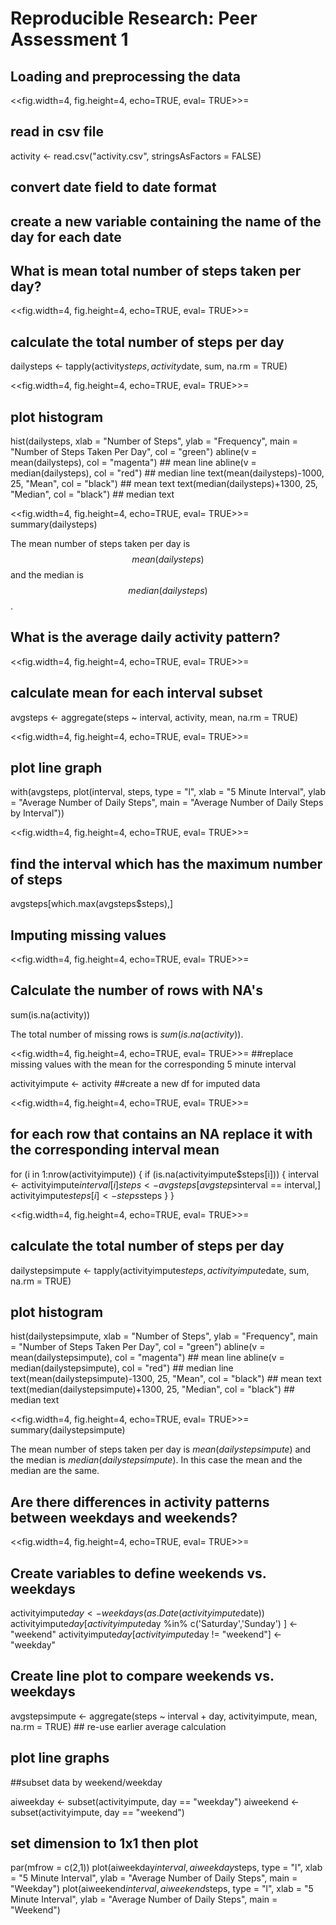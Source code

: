 # Reproducible Research: Peer Assessment 1



## Loading and preprocessing the data


<<fig.width=4, fig.height=4, echo=TRUE, eval= TRUE>>=

## read in csv file

activity <- read.csv("activity.csv", stringsAsFactors = FALSE)

## convert date field to date format

## create a new variable containing the name of the day for each date



## What is mean total number of steps taken per day?

<<fig.width=4, fig.height=4, echo=TRUE, eval= TRUE>>=

## calculate the total number of steps per day

dailysteps <- tapply(activity$steps, activity$date, sum, na.rm = TRUE)



<<fig.width=4, fig.height=4, echo=TRUE, eval= TRUE>>=
## plot histogram

hist(dailysteps, xlab = "Number of Steps", ylab = "Frequency", main = "Number of Steps Taken Per Day", col = "green")
abline(v = mean(dailysteps), col = "magenta") ## mean line
abline(v = median(dailysteps), col = "red") ## median line
text(mean(dailysteps)-1000, 25, "Mean", col = "black") ## mean text
text(median(dailysteps)+1300, 25, "Median", col = "black") ## median text
      



<<fig.width=4, fig.height=4, echo=TRUE, eval= TRUE>>=
summary(dailysteps)


The mean number of steps taken per day is $$mean(dailysteps)$$ and the median is $$median(dailysteps)$$. 

## What is the average daily activity pattern?


<<fig.width=4, fig.height=4, echo=TRUE, eval= TRUE>>=
## calculate mean for each interval subset

avgsteps <- aggregate(steps ~ interval, activity, mean, na.rm = TRUE)




<<fig.width=4, fig.height=4, echo=TRUE, eval= TRUE>>=
## plot line graph

with(avgsteps, plot(interval, steps, type = "l", xlab = "5 Minute Interval", ylab = "Average Number of Daily Steps", main = "Average Number of Daily Steps by Interval"))




<<fig.width=4, fig.height=4, echo=TRUE, eval= TRUE>>=
## find the interval which has the maximum number of steps

avgsteps[which.max(avgsteps$steps),]



## Imputing missing values

<<fig.width=4, fig.height=4, echo=TRUE, eval= TRUE>>=
## Calculate the number of rows with NA's

sum(is.na(activity))


The total number of missing rows is $sum(is.na(activity))$.


<<fig.width=4, fig.height=4, echo=TRUE, eval= TRUE>>=
##replace missing values with the mean for the corresponding 5 minute interval

activityimpute <- activity ##create a new df for imputed data



<<fig.width=4, fig.height=4, echo=TRUE, eval= TRUE>>=
## for each row that contains an NA replace it with the corresponding interval mean

for (i in 1:nrow(activityimpute)) {
        if (is.na(activityimpute$steps[i])) {
        interval <- activityimpute$interval[i]
        steps <- avgsteps[
        avgsteps$interval == interval,]
        activityimpute$steps[i] <- steps$steps
  }
}



<<fig.width=4, fig.height=4, echo=TRUE, eval= TRUE>>=
## calculate the total number of steps per day

dailystepsimpute <- tapply(activityimpute$steps, activityimpute$date, sum, na.rm = TRUE)

## plot histogram

hist(dailystepsimpute, xlab = "Number of Steps", ylab = "Frequency", main = "Number of Steps Taken Per Day", col = "green")
abline(v = mean(dailystepsimpute), col = "magenta") ## mean line
abline(v = median(dailystepsimpute), col = "red") ## median line
text(mean(dailystepsimpute)-1300, 25, "Mean", col = "black") ## mean text
text(median(dailystepsimpute)+1300, 25, "Median", col = "black") ## median text
      


<<fig.width=4, fig.height=4, echo=TRUE, eval= TRUE>>=
summary(dailystepsimpute)


The mean number of steps taken per day is $mean(dailystepsimpute)$ and the median is $median(dailystepsimpute)$. In this case the mean and the median are the same.

## Are there differences in activity patterns between weekdays and weekends?


<<fig.width=4, fig.height=4, echo=TRUE, eval= TRUE>>=
## Create variables to define weekends vs. weekdays

activityimpute$day <- weekdays(as.Date(activityimpute$date))
activityimpute$day[activityimpute$day  %in% c('Saturday','Sunday') ] <- "weekend"
activityimpute$day[activityimpute$day != "weekend"] <- "weekday"

## Create line plot to compare weekends vs. weekdays

avgstepsimpute <- aggregate(steps ~ interval + day, activityimpute, mean, na.rm = TRUE) ## re-use earlier average calculation

## plot line graphs

##subset data by weekend/weekday

aiweekday <-  subset(activityimpute, day == "weekday")
aiweekend <-  subset(activityimpute, day == "weekend")

## set dimension to 1x1 then plot

par(mfrow = c(2,1))
plot(aiweekday$interval, aiweekday$steps, type = "l", xlab = "5 Minute Interval", ylab = "Average Number of Daily Steps", main = "Weekday")
plot(aiweekend$interval, aiweekend$steps, type = "l", xlab = "5 Minute Interval", ylab = "Average Number of Daily Steps", main = "Weekend")

```

